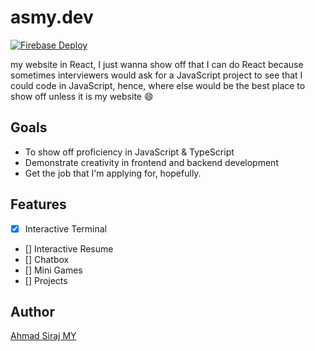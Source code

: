 # asmy.dev


[![Firebase Deploy](https://github.com/asmyio/asmydevjs/actions/workflows/firebase-hosting-merge.yml/badge.svg)](https://github.com/asmyio/asmydevjs/actions/workflows/firebase-hosting-merge.yml)

my website in React, I just wanna show off that I can do React because sometimes interviewers would ask for a JavaScript project to see that I could code in JavaScript, hence, where else would be the best place to show off unless it is my website :smile:

## Goals 

- To show off proficiency in JavaScript & TypeScript 
- Demonstrate creativity in frontend and backend development
- Get the job that I'm applying for, hopefully.

## Features

- [x] Interactive Terminal
- [] Interactive Resume
- [] Chatbox
- [] Mini Games
- [] Projects 

## Author

[Ahmad Siraj MY](https://linkedin.com/in/asmyio)


